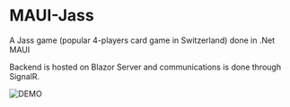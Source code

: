 # MAUI-Jass
A Jass game (popular 4-players card game in Switzerland) done in .Net MAUI

Backend is hosted on Blazor Server and communications is done through SignalR.

![DEMO](https://github.com/Davidoutz/MAUI-Jass/blob/main/Demo/demo.gif)
